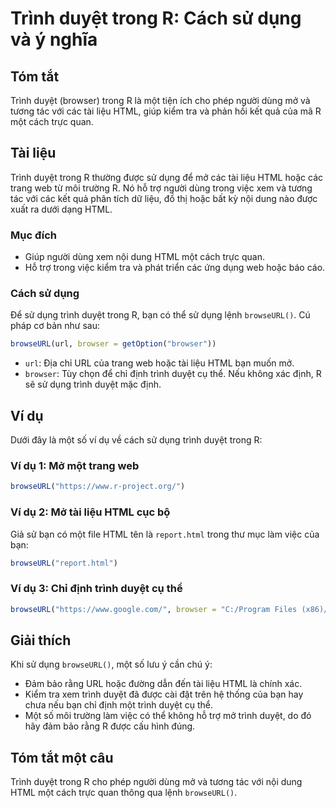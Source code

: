 <!--
Meta Description: # Trình duyệt trong R: Cách sử dụng và ý nghĩa ## Tóm tắt Trình duyệt (browser) trong R là một tiện ích cho phép người dùng mở và tương tác với các tà...
Meta Keywords: trình, duyệt, một, html, trong
-->

# Trình duyệt trong R: Cách sử dụng và ý nghĩa

## Tóm tắt
Trình duyệt (browser) trong R là một tiện ích cho phép người dùng mở và tương tác với các tài liệu HTML, giúp kiểm tra và phản hồi kết quả của mã R một cách trực quan.

## Tài liệu
Trình duyệt trong R thường được sử dụng để mở các tài liệu HTML hoặc các trang web từ môi trường R. Nó hỗ trợ người dùng trong việc xem và tương tác với các kết quả phân tích dữ liệu, đồ thị hoặc bất kỳ nội dung nào được xuất ra dưới dạng HTML.

### Mục đích
- Giúp người dùng xem nội dung HTML một cách trực quan.
- Hỗ trợ trong việc kiểm tra và phát triển các ứng dụng web hoặc báo cáo.

### Cách sử dụng
Để sử dụng trình duyệt trong R, bạn có thể sử dụng lệnh `browseURL()`. Cú pháp cơ bản như sau:

```R
browseURL(url, browser = getOption("browser"))
```

- `url`: Địa chỉ URL của trang web hoặc tài liệu HTML bạn muốn mở.
- `browser`: Tùy chọn để chỉ định trình duyệt cụ thể. Nếu không xác định, R sẽ sử dụng trình duyệt mặc định.

## Ví dụ
Dưới đây là một số ví dụ về cách sử dụng trình duyệt trong R:

### Ví dụ 1: Mở một trang web
```R
browseURL("https://www.r-project.org/")
```

### Ví dụ 2: Mở tài liệu HTML cục bộ
Giả sử bạn có một file HTML tên là `report.html` trong thư mục làm việc của bạn:
```R
browseURL("report.html")
```

### Ví dụ 3: Chỉ định trình duyệt cụ thể
```R
browseURL("https://www.google.com/", browser = "C:/Program Files (x86)/Google/Chrome/Application/chrome.exe")
```

## Giải thích
Khi sử dụng `browseURL()`, một số lưu ý cần chú ý:
- Đảm bảo rằng URL hoặc đường dẫn đến tài liệu HTML là chính xác.
- Kiểm tra xem trình duyệt đã được cài đặt trên hệ thống của bạn hay chưa nếu bạn chỉ định một trình duyệt cụ thể.
- Một số môi trường làm việc có thể không hỗ trợ mở trình duyệt, do đó hãy đảm bảo rằng R được cấu hình đúng.

## Tóm tắt một câu
Trình duyệt trong R cho phép người dùng mở và tương tác với nội dung HTML một cách trực quan thông qua lệnh `browseURL()`.
